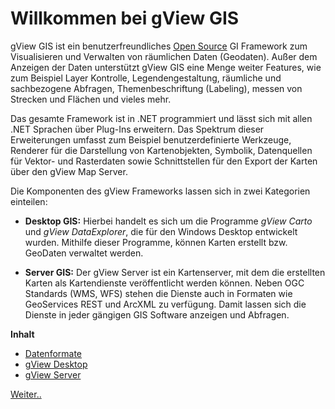 Willkommen bei gView GIS
========================

gView GIS ist ein benutzerfreundliches [Open Source](https://github.com/jugstalt/gview5) GI Framework zum Visualisieren und Verwalten von räumlichen Daten (Geodaten). 
Außer dem Anzeigen der Daten unterstützt gView GIS eine Menge weiter Features, wie zum Beispiel Layer Kontrolle, Legendengestaltung, 
räumliche und sachbezogene Abfragen, Themenbeschriftung (Labeling), messen von Strecken und Flächen und vieles mehr.

Das gesamte Framework ist in .NET programmiert und lässt sich mit allen .NET Sprachen über Plug-Ins erweitern. Das Spektrum dieser Erweiterungen 
umfasst zum Beispiel benutzerdefinierte Werkzeuge, Renderer für die Darstellung von Kartenobjekten, Symbolik, 
Datenquellen für Vektor- und Rasterdaten sowie Schnittstellen für den Export der Karten über den gView Map Server. 

Die Komponenten des gView Frameworks lassen sich in zwei Kategorien einteilen:

* **Desktop GIS:** Hierbei handelt es sich um die Programme *gView Carto* und *gView DataExplorer*, die für den Windows Desktop entwickelt wurden. 
  Mithilfe dieser Programme, können Karten erstellt bzw. GeoDaten verwaltet werden.


* **Server GIS:** Der gView Server ist ein Kartenserver, mit dem die erstellten Karten als Kartendienste veröffentlicht werden können.
  Neben OGC Standards (WMS, WFS) stehen die Dienste auch in Formaten wie GeoServices REST und ArcXML zu verfügung. Damit lassen sich 
  die Dienste in jeder gängigen GIS Software anzeigen und Abfragen.


**Inhalt**

* [Datenformate](formats.md)
* [gView Desktop](desktop/index.md)
* [gView Server](server/index.md)

[Weiter..](formats.md)